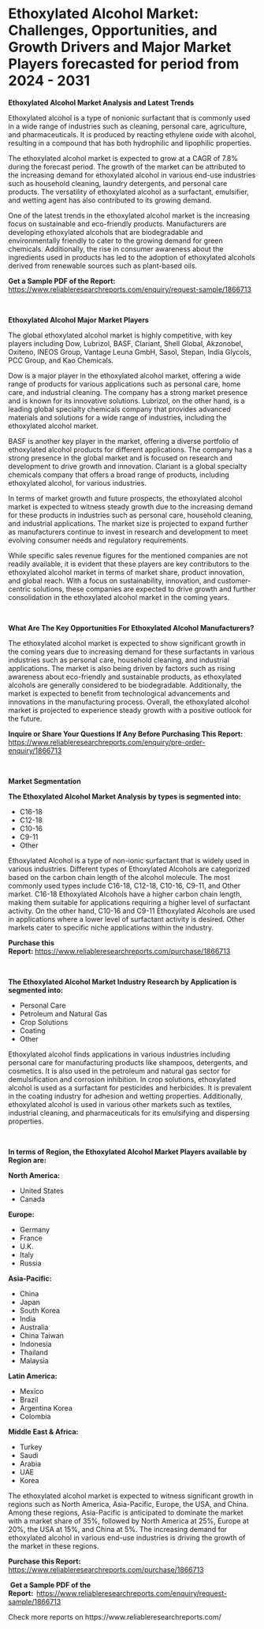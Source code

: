 <p><h1>Ethoxylated Alcohol Market: Challenges, Opportunities, and Growth Drivers and Major Market Players forecasted for period from 2024 - 2031</h1></p><p><strong>Ethoxylated Alcohol Market Analysis and Latest Trends</strong></p>
<p><p>Ethoxylated alcohol is a type of nonionic surfactant that is commonly used in a wide range of industries such as cleaning, personal care, agriculture, and pharmaceuticals. It is produced by reacting ethylene oxide with alcohol, resulting in a compound that has both hydrophilic and lipophilic properties.</p><p>The ethoxylated alcohol market is expected to grow at a CAGR of 7.8% during the forecast period. The growth of the market can be attributed to the increasing demand for ethoxylated alcohol in various end-use industries such as household cleaning, laundry detergents, and personal care products. The versatility of ethoxylated alcohol as a surfactant, emulsifier, and wetting agent has also contributed to its growing demand.</p><p>One of the latest trends in the ethoxylated alcohol market is the increasing focus on sustainable and eco-friendly products. Manufacturers are developing ethoxylated alcohols that are biodegradable and environmentally friendly to cater to the growing demand for green chemicals. Additionally, the rise in consumer awareness about the ingredients used in products has led to the adoption of ethoxylated alcohols derived from renewable sources such as plant-based oils.</p></p>
<p><strong>Get a Sample PDF of the Report:&nbsp;</strong> <a href="https://www.reliableresearchreports.com/enquiry/request-sample/1866713">https://www.reliableresearchreports.com/enquiry/request-sample/1866713</a></p>
<p>&nbsp;</p>
<p><strong>Ethoxylated Alcohol Major Market Players</strong></p>
<p><p>The global ethoxylated alcohol market is highly competitive, with key players including Dow, Lubrizol, BASF, Clariant, Shell Global, Akzonobel, Oxiteno, INEOS Group, Vantage Leuna GmbH, Sasol, Stepan, India Glycols, PCC Group, and Kao Chemicals.</p><p>Dow is a major player in the ethoxylated alcohol market, offering a wide range of products for various applications such as personal care, home care, and industrial cleaning. The company has a strong market presence and is known for its innovative solutions. Lubrizol, on the other hand, is a leading global specialty chemicals company that provides advanced materials and solutions for a wide range of industries, including the ethoxylated alcohol market.</p><p>BASF is another key player in the market, offering a diverse portfolio of ethoxylated alcohol products for different applications. The company has a strong presence in the global market and is focused on research and development to drive growth and innovation. Clariant is a global specialty chemicals company that offers a broad range of products, including ethoxylated alcohol, for various industries.</p><p>In terms of market growth and future prospects, the ethoxylated alcohol market is expected to witness steady growth due to the increasing demand for these products in industries such as personal care, household cleaning, and industrial applications. The market size is projected to expand further as manufacturers continue to invest in research and development to meet evolving consumer needs and regulatory requirements.</p><p>While specific sales revenue figures for the mentioned companies are not readily available, it is evident that these players are key contributors to the ethoxylated alcohol market in terms of market share, product innovation, and global reach. With a focus on sustainability, innovation, and customer-centric solutions, these companies are expected to drive growth and further consolidation in the ethoxylated alcohol market in the coming years.</p></p>
<p>&nbsp;</p>
<p><strong>What Are The Key Opportunities For Ethoxylated Alcohol Manufacturers?</strong></p>
<p><p>The ethoxylated alcohol market is expected to show significant growth in the coming years due to increasing demand for these surfactants in various industries such as personal care, household cleaning, and industrial applications. The market is also being driven by factors such as rising awareness about eco-friendly and sustainable products, as ethoxylated alcohols are generally considered to be biodegradable. Additionally, the market is expected to benefit from technological advancements and innovations in the manufacturing process. Overall, the ethoxylated alcohol market is projected to experience steady growth with a positive outlook for the future.</p></p>
<p><strong>Inquire or Share Your Questions If Any Before Purchasing This Report:</strong> <a href="https://www.reliableresearchreports.com/enquiry/pre-order-enquiry/1866713">https://www.reliableresearchreports.com/enquiry/pre-order-enquiry/1866713</a></p>
<p>&nbsp;</p>
<p><strong>Market Segmentation</strong></p>
<p><strong>The Ethoxylated Alcohol Market Analysis by types is segmented into:</strong></p>
<p><ul><li>C16-18</li><li>C12-18</li><li>C10-16</li><li>C9-11</li><li>Other</li></ul></p>
<p><p>Ethoxylated Alcohol is a type of non-ionic surfactant that is widely used in various industries. Different types of Ethoxylated Alcohols are categorized based on the carbon chain length of the alcohol molecule. The most commonly used types include C16-18, C12-18, C10-16, C9-11, and Other market. C16-18 Ethoxylated Alcohols have a higher carbon chain length, making them suitable for applications requiring a higher level of surfactant activity. On the other hand, C10-16 and C9-11 Ethoxylated Alcohols are used in applications where a lower level of surfactant activity is desired. Other markets cater to specific niche applications within the industry.</p></p>
<p><strong>Purchase this Report:&nbsp;</strong><a href="https://www.reliableresearchreports.com/purchase/1866713">https://www.reliableresearchreports.com/purchase/1866713</a></p>
<p>&nbsp;</p>
<p><strong>The Ethoxylated Alcohol Market Industry Research by Application is segmented into:</strong></p>
<p><ul><li>Personal Care</li><li>Petroleum and Natural Gas</li><li>Crop Solutions</li><li>Coating</li><li>Other</li></ul></p>
<p><p>Ethoxylated alcohol finds applications in various industries including personal care for manufacturing products like shampoos, detergents, and cosmetics. It is also used in the petroleum and natural gas sector for demulsification and corrosion inhibition. In crop solutions, ethoxylated alcohol is used as a surfactant for pesticides and herbicides. It is prevalent in the coating industry for adhesion and wetting properties. Additionally, ethoxylated alcohol is used in various other markets such as textiles, industrial cleaning, and pharmaceuticals for its emulsifying and dispersing properties.</p></p>
<p>&nbsp;</p>
<p><strong>In terms of Region, the Ethoxylated Alcohol Market Players available by Region are:</strong></p>
<p>
    <p> <strong> North America: </strong>
        <ul>
            <li>United States</li>
            <li>Canada</li>
        </ul>
        </p> 
    <p> <strong> Europe: </strong>
        <ul>
            <li>Germany</li>
            <li>France</li>
            <li>U.K.</li>
            <li>Italy</li>
            <li>Russia</li>
        </ul>
        </p> 
    <p> <strong> Asia-Pacific: </strong>
        <ul>
            <li>China</li>
            <li>Japan</li>
            <li>South Korea</li>
            <li>India</li>
            <li>Australia</li>
            <li>China Taiwan</li>
            <li>Indonesia</li>
            <li>Thailand</li>
            <li>Malaysia</li>
        </ul>
        </p> 
    <p> <strong> Latin America: </strong>
        <ul>
            <li>Mexico</li>
            <li>Brazil</li>
            <li>Argentina Korea</li>
            <li>Colombia</li>
        </ul>
        </p> 
    <p> <strong> Middle East & Africa: </strong>
        <ul>
            <li>Turkey</li>
            <li>Saudi</li>
            <li>Arabia</li>
            <li>UAE</li>
            <li>Korea</li>
        </ul>
    </p>
    </p>
<p><p>The ethoxylated alcohol market is expected to witness significant growth in regions such as North America, Asia-Pacific, Europe, the USA, and China. Among these regions, Asia-Pacific is anticipated to dominate the market with a market share of 35%, followed by North America at 25%, Europe at 20%, the USA at 15%, and China at 5%. The increasing demand for ethoxylated alcohol in various end-use industries is driving the growth of the market in these regions.</p></p>
<p><strong>Purchase this Report: </strong><a href="https://www.reliableresearchreports.com/purchase/1866713">https://www.reliableresearchreports.com/purchase/1866713</a></p>
<p>&nbsp;<strong>Get a Sample PDF of the Report:&nbsp;&nbsp;</strong><a href="https://www.reliableresearchreports.com/enquiry/request-sample/1866713">https://www.reliableresearchreports.com/enquiry/request-sample/1866713</a></p>
<p><strong></strong></p>
<p>Check more reports on https://www.reliableresearchreports.com/</p>